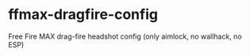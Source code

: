 # ffmax-dragfire-config
Free Fire MAX drag-fire headshot config (only aimlock, no wallhack, no ESP)

